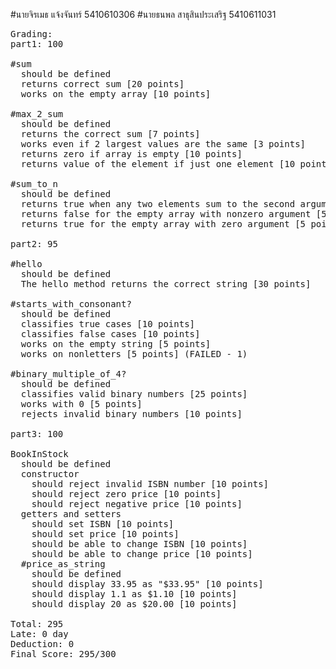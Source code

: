 ﻿#นายจิรเมธ แจ้งจันทร์ 5410610306
#นายธนพล  สาธุสินประเสริฐ 5410611031

<pre>
Grading:
part1: 100

#sum
  should be defined
  returns correct sum [20 points]
  works on the empty array [10 points]

#max_2_sum
  should be defined
  returns the correct sum [7 points]
  works even if 2 largest values are the same [3 points]
  returns zero if array is empty [10 points]
  returns value of the element if just one element [10 points]

#sum_to_n
  should be defined
  returns true when any two elements sum to the second argument [30 points]
  returns false for the empty array with nonzero argument [5 points]
  returns true for the empty array with zero argument [5 points]

part2: 95

#hello
  should be defined
  The hello method returns the correct string [30 points]

#starts_with_consonant?
  should be defined
  classifies true cases [10 points]
  classifies false cases [10 points]
  works on the empty string [5 points]
  works on nonletters [5 points] (FAILED - 1)

#binary_multiple_of_4?
  should be defined
  classifies valid binary numbers [25 points]
  works with 0 [5 points]
  rejects invalid binary numbers [10 points]

part3: 100

BookInStock
  should be defined
  constructor
    should reject invalid ISBN number [10 points]
    should reject zero price [10 points]
    should reject negative price [10 points]
  getters and setters
    should set ISBN [10 points]
    should set price [10 points]
    should be able to change ISBN [10 points]
    should be able to change price [10 points]
  #price_as_string
    should be defined
    should display 33.95 as "$33.95" [10 points]
    should display 1.1 as $1.10 [10 points]
    should display 20 as $20.00 [10 points]

Total: 295
Late: 0 day
Deduction: 0
Final Score: 295/300
</pre>

